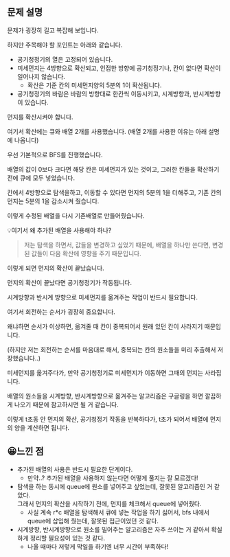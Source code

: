 ## 문제 설명

문제가 굉장히 길고 복잡해 보입니다.

하지만 주목해야 할 포인트는 아래와 같습니다.

-   공기청정기의 열은 고정되어 있습니다.
-   미세먼지는 4방향으로 확산되고, 인접한 방향에 공기청정기나, 칸이 없다면 확산이 일어나지 않습니다.
    -   확산은 기준 칸의 미세먼지양의 5분의 1이 확산됩니다.
-   공기청정기의 바람은 바람의 방향대로 한칸씩 이동시키고, 시계방향과, 반시계방향이 있습니다.

먼지를 확산시켜야 합니다.

여기서 확산에는 큐와 배열 2개를 사용했습니다. (배열 2개를 사용한 이유는 아래 설명에 나옵니다)

우선 기본적으로 BFS를 진행했습니다.

배열의 값이 0보다 크다면 해당 칸은 미세먼지가 있는 것이고, 그러한 칸들을 확산하기 전에 큐에 모두 넣었습니다.

칸에서 4방향으로 탐색을하고, 이동할 수 있다면 먼지의 5분의 1을 더해주고, 기존 칸의 먼지는 5분의 1을 감소시켜 줬습니다.

이렇게 수정된 배열을 다시 기존배열로 만들어줬습니다.

💡여기서 왜 추가된 배열을 사용해야 하나?

> 저는 탐색을 하면서, 값들을 변경하고 싶었기 때문에, 배열을 하나만 쓴다면, 변경된 값들이 다음 확산에 영향을 주기 때문입니다.

이렇게 되면 먼지의 확산이 끝났습니다.

먼지의 확산이 끝났다면 공기청정기가 작동됩니다.

시계방향과 반시계 방향으로 미세먼지를 옮겨주는 작업이 반드시 필요합니다.

여기서 회전하는 순서가 굉장히 중요합니다. 

왜냐하면 순서가 이상하면, 옮겨줄 때 칸이 중복되어서 원래 있던 칸이 사라지기 때문입니다.

(하지만 저는 회전하는 순서를 마음대로 해서, 중복되는 칸의 원소들을 미리 추출해서 저장했습니다..)

미세먼지를 옮겨주다가, 만약 공기청정기로 미세먼지가 이동하면 그때의 먼지는 사라집니다.

배열의 원소들을 시계방향, 반시계방향으로 옮겨주는 알고리즘은 구글링을 하면 깔끔하게 나오기 때문에 참고하시면 될 거 같습니다.

이렇게 t초동 안 먼지의 확산, 공기청정기 작동을 반복하다가, t초가 되어서 배열에 먼지의 양을 계산하면 됩니다.

## 😀느낀 점

-   추가된 배열의 사용은 반드시 필요한 단계이다.
    -   만약..? 추가된 배열을 사용하지 않는다면 어떻게 풀지는 잘 모르겠다!
-   탐색을 하는 동시에 queue에 원소를 넣어주고 싶었는데, 잘못된 알고리즘인 거 같았다.  
    그래서 먼지의 확산을 시작하기 전에, 먼지를 체크해서 queue에 넣어줬다.
    -   사실 계속 r\*c 배열을 탐색해서 큐에 넣는 작업을 하기 싫어서, bfs 내에서 queue에 삽입해 줬는데, 잘못된 접근이었던 것 같다.
-   시계방향, 반시계방향으로 원소를 밀어주는 알고리즘은 자주 쓰이는 거 같아서 확실하게 정리할 필요성이 있는 것 같다.
    -   나올 때마다 저렇게 막일을 하기엔 너무 시간이 부족하다!